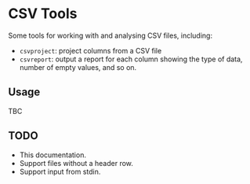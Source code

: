 CSV Tools
=========

Some tools for working with and analysing CSV files, including:

- `csvproject`: project columns from a CSV file
- `csvreport`: output a report for each column showing the type of data, number of empty values, and so on.

## Usage

TBC

## TODO

- This documentation.
- Support files without a header row.
- Support input from stdin.
